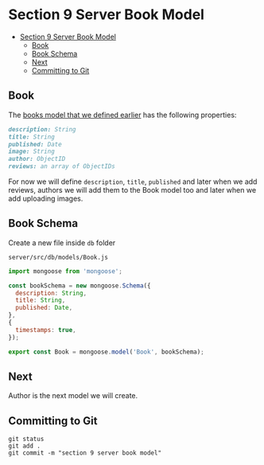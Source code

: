 # Section 9 Server Book Model
<!-- TOC -->

- [Section 9 Server Book Model](#section-09-server-book-model)
  - [Book](#book)
  - [Book Schema](#book-schema)
  - [Next](#next)
  - [Committing to Git](#committing-to-git)

<!-- /TOC -->

## Book

The [books model that we defined earlier](../section-01-planning/Database-Model.MD) has the following properties:

```md
description: String
title: String
published: Date
image: String
author: ObjectID
reviews: an array of ObjectIDs
```

For now we will define `description`, `title`, `published` and later when we add reviews, authors we will add them to the Book model too and later when we add uploading images. 


## Book Schema

Create a new file inside `db` folder

`server/src/db/models/Book.js`
```js
import mongoose from 'mongoose';

const bookSchema = new mongoose.Schema({
  description: String,
  title: String,
  published: Date,
},
{ 
  timestamps: true,
});

export const Book = mongoose.model('Book', bookSchema);
```

## Next

Author is the next model we will create.

## Committing to Git

```
git status
git add .
git commit -m "section 9 server book model"
```